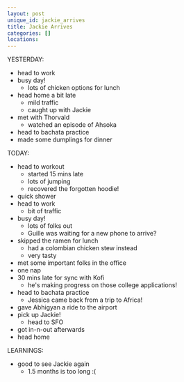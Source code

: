 ```yaml
---
layout: post
unique_id: jackie_arrives
title: Jackie Arrives
categories: []
locations: 
---
```


YESTERDAY:
* head to work
* busy day!
  * lots of chicken options for lunch
* head home a bit late
  * mild traffic
  * caught up with Jackie
* met with Thorvald
  * watched an episode of Ahsoka
* head to bachata practice
* made some dumplings for dinner

TODAY:
* head to workout
  * started 15 mins late
  * lots of jumping
  * recovered the forgotten hoodie!
* quick shower
* head to work
  * bit of traffic
* busy day!
  * lots of folks out
  * Guille was waiting for a new phone to arrive?
* skipped the ramen for lunch
  * had a colombian chicken stew instead
  * very tasty
* met some important folks in the office
* one nap
* 30 mins late for sync with Kofi
  * he's making progress on those college applications!
* head to bachata practice
  * Jessica came back from a trip to Africa!
* gave Abhigyan a ride to the airport
* pick up Jackie!
  * head to SFO
* got in-n-out afterwards
* head home

LEARNINGS:
* good to see Jackie again
  * 1.5 months is too long :(
